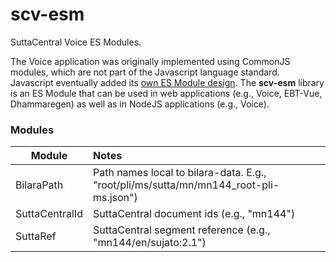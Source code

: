 # scv-esm
SuttaCentral Voice ES Modules.

The Voice application was originally implemented using CommonJS modules, which are not part of the Javascript language standard.  
Javascript eventually added its [own ES Module design](https://developer.mozilla.org/en-US/docs/Web/JavaScript/Guide/Modules). 
The **scv-esm** library is an ES Module that can be used in 
web applications (e.g., Voice, EBT-Vue, Dhammaregen) as well as in 
NodeJS applications (e.g., Voice). 

### Modules

| Module | Notes |
| ----- | :---- |
| BilaraPath | Path names local to bilara-data. E.g., "root/pli/ms/sutta/mn/mn144_root-pli-ms.json") |
| SuttaCentralId | SuttaCentral document ids (e.g., "mn144") |
| SuttaRef | SuttaCentral segment reference (e.g., "mn144/en/sujato:2.1") |
